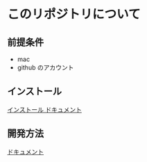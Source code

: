 # このリポジトリについて

## 前提条件

- mac
- github のアカウント

## インストール

[インストール ドキュメント](https://github.com/ikedahideharu/nextjs-starterkit/blob/main/docs/install.md)

## 開発方法

[ドキュメント](https://github.com/ikedahideharu/nextjs-starterkit/blob/main/docs/develop.md)
